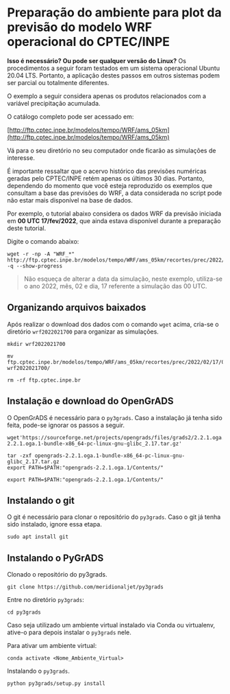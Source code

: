 # Preparação do ambiente para plot da previsão do modelo WRF operacional do CPTEC/INPE

**Isso é necessário? Ou pode ser qualquer versão do Linux?** 
Os procedimentos a seguir foram testados em um sistema operacional Ubuntu 20.04 LTS. Portanto, a aplicação destes passos em outros sistemas podem ser parcial ou totalmente diferentes. 

O exemplo a seguir considera apenas os produtos relacionados com a variável precipitação acumulada. 

O catálogo completo pode ser acessado em:

[http://ftp.cptec.inpe.br/modelos/tempo/WRF/ams_05km](http://ftp.cptec.inpe.br/modelos/tempo/WRF/ams_05km)

Vá para o seu diretório no seu computador onde ficarão as simulações de interesse.
 
É importante ressaltar que o acervo histórico das previsões numéricas geradas pelo CPTEC/INPE retém apenas os últimos 30 dias. Portanto, dependendo do momento que você esteja reproduzido os exemplos que consultam a base das previsões do WRF, a data considerada no script pode não estar mais disponível na base de dados. 

Por exemplo, o tutorial abaixo considera os dados WRF da previsão iniciada em **00 UTC 17/fev/2022**, que ainda estava disponível durante a preparação deste tutorial.

Digite o comando abaixo:

```
wget -r -np -A "WRF_*" http://ftp.cptec.inpe.br/modelos/tempo/WRF/ams_05km/recortes/prec/2022/02/17/00/ -q --show-progress
```

>Não esqueça de alterar a data da simulação, neste exemplo, utiliza-se o ano 2022, mês, 02 e dia, 17 referente a simulação das 00 UTC.

## Organizando arquivos baixados

Após realizar o download dos dados com o comando `wget` acima, cria-se o diretório `wrf2022021700` para organizar as simulações.

```
mkdir wrf2022021700
```

```
mv ftp.cptec.inpe.br/modelos/tempo/WRF/ams_05km/recortes/prec/2022/02/17/00/* wrf2022021700/
```

```
rm -rf ftp.cptec.inpe.br
```

## Instalação e download do OpenGrADS

O OpenGrADS é necessário para o `py3grads`. Caso a instalação já tenha sido feita, pode-se ignorar os passos a seguir.

```
wget'https://sourceforge.net/projects/opengrads/files/grads2/2.2.1.oga.1/Linux%20%2864%20Bits%29/opengrads-2.2.1.oga.1-bundle-x86_64-pc-linux-gnu-glibc_2.17.tar.gz'
```

```
tar -zxf opengrads-2.2.1.oga.1-bundle-x86_64-pc-linux-gnu-glibc_2.17.tar.gz
export PATH=$PATH:"opengrads-2.2.1.oga.1/Contents/"
```

```
export PATH=$PATH:"opengrads-2.2.1.oga.1/Contents/"
```


## Instalando o git

O git é necessário para clonar o repositório do `py3grads`. Caso o git já tenha sido instalado, ignore essa etapa.

```
sudo apt install git
```

## Instalando o PyGrADS

Clonado o repositório do py3grads.

```
git clone https://github.com/meridionaljet/py3grads
```

Entre no diretório `py3grads`:

```
cd py3grads
```

Caso seja utilizado um ambiente virtual instalado via Conda ou virtualenv, ative-o para depois instalar o `py3grads` nele.

Para ativar um ambiente virtual:

```
conda activate <Nome_Ambiente_Virtual>
```

Instalando o `py3grads`.

```
python py3grads/setup.py install
```
